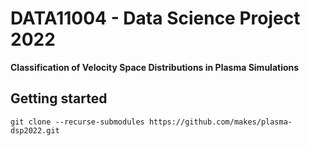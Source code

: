 # DATA11004 - Data Science Project 2022

__Classification of Velocity Space Distributions in Plasma Simulations__

## Getting started

    git clone --recurse-submodules https://github.com/makes/plasma-dsp2022.git
